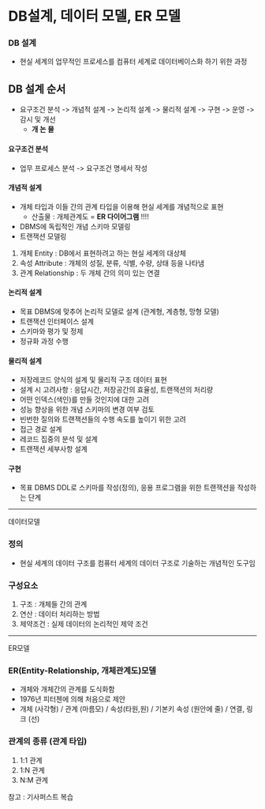 # DB설계, 데이터 모델, ER 모델

### DB 설계

- 현실 세계의 업무적인 프로세스를 컴퓨터 세계로 데이터베이스화 하기 위한 과정

## DB 설계 순서

- 요구조건 분석 -> 개념적 설계 -> 논리적 설계 -> 물리적 설계 -> 구현 -> 운영 -> 감시 및 개선
  - **개 논 물**

#### 요구조건 분석

- 업무 프로세스 분석 -> 요구조건 명세서 작성

#### 개념적 설계

- 개체 타입과 이들 간의 관계 타입을 이용해 현실 세계를 개념적으로 표현
  - 산출물 : 개체관계도 = **ER 다이어그램** !!!!
- DBMS에 독립적인 개념 스키마 모델링
- 트랜잭션 모델링

1. 개체 Entity : DB에서 표현하려고 하는 현실 세계의 대상체
2. 속성 Attribute : 개체의 성질, 분류, 식별, 수량, 상태 등을 나타냄
3. 관계 Relationship : 두 개체 간의 의미 있는 연결

#### 논리적 설계

- 목표 DBMS에 맞추어 논리적 모델로 설계 (관계형, 계층형, 망형 모델)
- 트랜잭션 인터페이스 설계
- 스키마와 평가 및 정제
- 정규화 과정 수행

#### 물리적 설계

- 저장레코드 양식의 설계 및 물리적 구조 데이터 표현
- 설계 시 고려사항 : 응답시간, 저장공간의 효율성, 트랜잭션의 처리량
- 어떤 인덱스(색인)를 만들 것인지에 대한 고려
- 성능 향상을 위한 개념 스키마의 변경 여부 검토
- 빈번한 질의와 트랜잭션들의 수행 속도를 높이기 위한 고려
- 접근 경로 설계
- 레코드 집중의 분석 및 설계
- 트랜잭션 세부사항 설계

#### 구현

- 목표 DBMS DDL로 스키마를 작성(정의), 응용 프로그램을 위한 트랜잭션을 작성하는 단계

---

데이터모델

### 정의

- 현실 세계의 데이터 구조를 컴퓨터 세계의 데이터 구조로 기술하는 개념적인 도구임

### 구성요소

1. 구조 : 개체들 간의 관계
2. 연산 : 데이터 처리하는 방법
3. 제약조건 : 실제 데이터의 논리적인 제약 조건

---

ER모델

### ER(Entity-Relationship, 개체관계도)모델

- 개체와 개체간의 관계를 도식화함
- 1976년 피터첸에 의해 처음으로 제안
- 개체 (사각형) / 관계 (마름모) / 속성(타원,원) / 기본키 속성 (원안에 줄) / 연결, 링크 (선)

### 관계의 종류 (관계 타입)

1. 1:1 관계
2. 1:N 관계
3. N:M 관계

참고 : 기사퍼스트 복습
